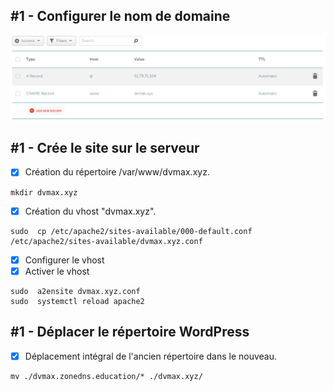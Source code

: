 ## #1 - Configurer le nom de domaine
![Configuration DNS](./images/Demenagement_DNS.PNG)

## #1 - Crée le site sur le serveur
- [X] Création du répertoire /var/www/dvmax.xyz.
```
mkdir dvmax.xyz
```
- [X] Création du vhost "dvmax.xyz".
```
sudo  cp /etc/apache2/sites-available/000-default.conf /etc/apache2/sites-available/dvmax.xyz.conf
```
- [X] Configurer le vhost
- [X] Activer le vhost
```
sudo  a2ensite dvmax.xyz.conf
sudo  systemctl reload apache2
```
## #1 - Déplacer le répertoire WordPress
- [X] Déplacement intégral de l'ancien répertoire dans le nouveau.
```
mv ./dvmax.zonedns.education/* ./dvmax.xyz/
```